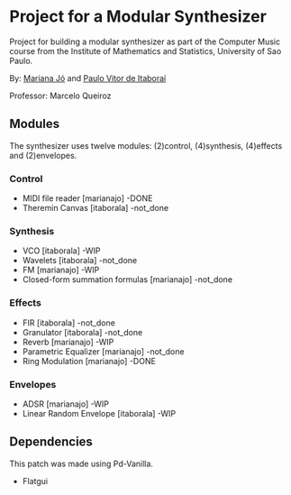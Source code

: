 # Project for a Modular Synthesizer

Project for building a modular synthesizer as part of the Computer Music course from the Institute of Mathematics and Statistics, University of Sao Paulo.

By: [Mariana Jó](http://github.com/marianajo) and [Paulo Vitor de Itaboraí](http://github.com/itaborala)

Professor: Marcelo Queiroz

## Modules
The synthesizer uses twelve modules: (2)control, (4)synthesis, (4)effects and (2)envelopes.

### Control
* MIDI file reader [marianajo] -DONE
* Theremin Canvas [itaborala] -not_done

### Synthesis
* VCO [itaborala] -WIP
* Wavelets [itaborala] -not_done
* FM [marianajo] -WIP
* Closed-form summation formulas [marianajo] -not_done

### Effects
* FIR [itaborala] -not_done
* Granulator [itaborala] -not_done
* Reverb [marianajo] -WIP
* Parametric Equalizer [marianajo] -not_done
* Ring Modulation [marianajo] -DONE

### Envelopes
* ADSR [marianajo] -WIP
* Linear Random Envelope [itaborala] -WIP

## Dependencies
This patch was made using Pd-Vanilla.
- Flatgui
